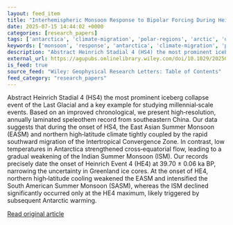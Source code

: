 ```yaml
---
layout: feed_item
title: "Interhemispheric Monsoon Response to Bipolar Forcing During Heinrich Stadial 4"
date: 2025-07-15 14:44:02 +0000
categories: [research_papers]
tags: ['antarctica', 'climate-migration', 'polar-regions', 'arctic', 'displacement', 'urgent']
keywords: ['monsoon', 'response', 'antarctica', 'climate-migration', 'polar-regions', 'displacement', 'arctic', 'interhemispheric']
description: "Abstract Heinrich Stadial 4 (HS4) the most prominent iceberg collapse event of the Last Glacial and a key example for studying millennial‐scale events"
external_url: https://agupubs.onlinelibrary.wiley.com/doi/10.1029/2025GL115517?af=R
is_feed: true
source_feed: "Wiley: Geophysical Research Letters: Table of Contents"
feed_category: "research_papers"
---
```


Abstract Heinrich Stadial 4 (HS4) the most prominent iceberg collapse event of the Last Glacial and a key example for studying millennial‐scale events. Based on an improved chronological, we present high‐resolution, annually laminated speleothem record from southeastern China. Our data suggests that during the onset of HS4, the East Asian Summer Monsoon (EASM) and northern high‐latitude climate tightly coupled by the rapid southward migration of the Intertropical Convergence Zone. In contrast, low temperatures in Antarctica strengthened cross‐equatorial flow, leading to a gradual weakening of the Indian Summer Monsoon (ISM). Our records precisely date the onset of Heinrich Event 4 (HE4) at 39.70 ± 0.06 ka BP, narrowing the uncertainty in Greenland ice cores. At the onset of HE4, northern high‐latitude cooling weakened the EASM and intensified the South American Summer Monsoon (SASM), whereas the ISM declined significantly occurred only at the HE4 maximum, likely triggered by subsequent Antarctic warming.

[Read original article](https://agupubs.onlinelibrary.wiley.com/doi/10.1029/2025GL115517?af=R)
